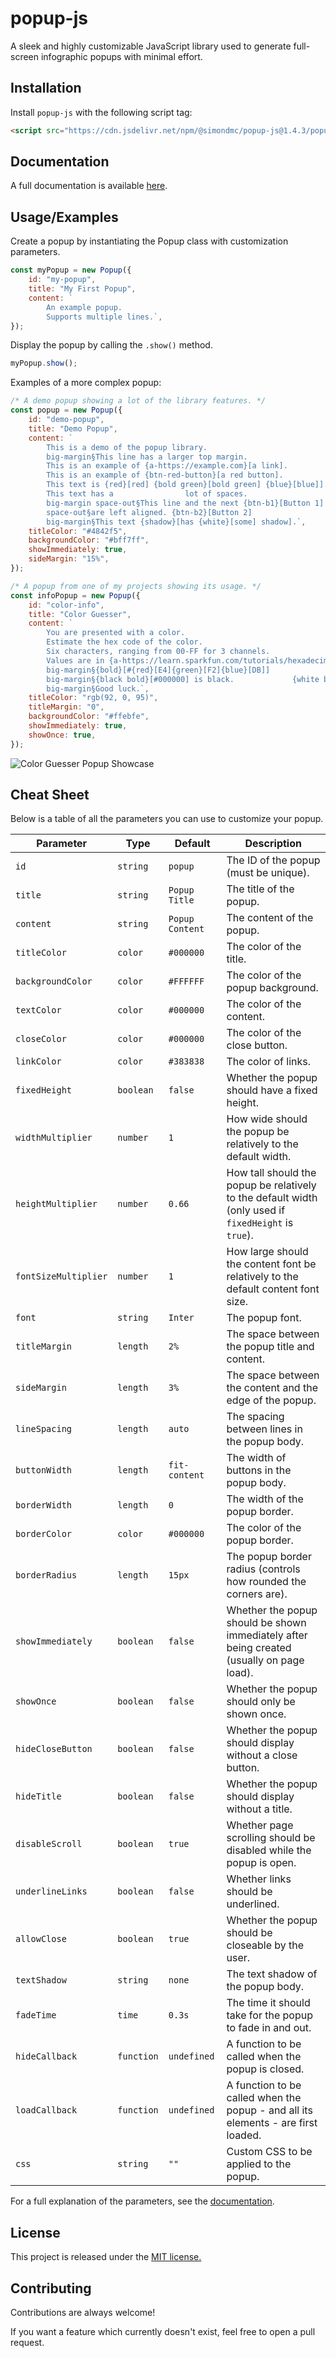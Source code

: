 # popup-js

A sleek and highly customizable JavaScript library used to generate full-screen infographic popups with minimal effort.

## Installation

Install `popup-js` with the following script tag:

```html
<script src="https://cdn.jsdelivr.net/npm/@simondmc/popup-js@1.4.3/popup.min.js"></script>
```

## Documentation

A full documentation is available [here](https://popup-js.rtfd.io).

## Usage/Examples

Create a popup by instantiating the Popup class with customization parameters.

```javascript
const myPopup = new Popup({
    id: "my-popup",
    title: "My First Popup",
    content: `
        An example popup.
        Supports multiple lines.`,
});
```

Display the popup by calling the `.show()` method.

```javascript
myPopup.show();
```

Examples of a more complex popup:

```javascript
/* A demo popup showing a lot of the library features. */
const popup = new Popup({
    id: "demo-popup",
    title: "Demo Popup",
    content: `
        This is a demo of the popup library.
        big-margin§This line has a larger top margin.
        This is an example of {a-https://example.com}[a link].
        This is an example of {btn-red-button}[a red button].
        This text is {red}[red] {bold green}[bold green] {blue}[blue]].
        This text has a                lot of spaces.
        big-margin space-out§This line and the next {btn-b1}[Button 1]
        space-out§are left aligned. {btn-b2}[Button 2]
        big-margin§This text {shadow}[has {white}[some] shadow].`,
    titleColor: "#4842f5",
    backgroundColor: "#bff7ff",
    showImmediately: true,
    sideMargin: "15%",
});
```

```javascript
/* A popup from one of my projects showing its usage. */
const infoPopup = new Popup({
    id: "color-info",
    title: "Color Guesser",
    content: `
        You are presented with a color.
        Estimate the hex code of the color.
        Six characters, ranging from 00-FF for 3 channels.
        Values are in {a-https://learn.sparkfun.com/tutorials/hexadecimal/hex-basics}[Base-16].
        big-margin§{bold}[#{red}[E4]{green}[F2]{blue}[DB]]
        big-margin§{black bold}[#000000] is black.             {white bold shadow}[#FFFFFF] is white.
        big-margin§Good luck.`,
    titleColor: "rgb(92, 0, 95)",
    titleMargin: "0",
    backgroundColor: "#ffebfe",
    showImmediately: true,
    showOnce: true,
});
```

![Color Guesser Popup Showcase](https://simondmc.com/assets/imgs/covers/other/popupjs-colorguesser-full.webp)

## Cheat Sheet

Below is a table of all the parameters you can use to customize your popup.

| Parameter            | Type       | Default         | Description                                                                                          |
| -------------------- | ---------- | --------------- | ---------------------------------------------------------------------------------------------------- |
| `id`                 | `string`   | `popup`         | The ID of the popup (must be unique).                                                                |
| `title`              | `string`   | `Popup Title`   | The title of the popup.                                                                              |
| `content`            | `string`   | `Popup Content` | The content of the popup.                                                                            |
| `titleColor`         | `color`    | `#000000`       | The color of the title.                                                                              |
| `backgroundColor`    | `color`    | `#FFFFFF`       | The color of the popup background.                                                                   |
| `textColor`          | `color`    | `#000000`       | The color of the content.                                                                            |
| `closeColor`         | `color`    | `#000000`       | The color of the close button.                                                                       |
| `linkColor`          | `color`    | `#383838`       | The color of links.                                                                                  |
| `fixedHeight`        | `boolean`  | `false`         | Whether the popup should have a fixed height.                                                        |
| `widthMultiplier`    | `number`   | `1`             | How wide should the popup be relatively to the default width.                                        |
| `heightMultiplier`   | `number`   | `0.66`          | How tall should the popup be relatively to the default width (only used if `fixedHeight` is `true`). |
| `fontSizeMultiplier` | `number`   | `1`             | How large should the content font be relatively to the default content font size.                    |
| `font`               | `string`   | `Inter`         | The popup font.                                                                                      |
| `titleMargin`        | `length`   | `2%`            | The space between the popup title and content.                                                       |
| `sideMargin`         | `length`   | `3%`            | The space between the content and the edge of the popup.                                             |
| `lineSpacing`        | `length`   | `auto`          | The spacing between lines in the popup body.                                                         |
| `buttonWidth`        | `length`   | `fit-content`   | The width of buttons in the popup body.                                                              |
| `borderWidth`        | `length`   | `0`             | The width of the popup border.                                                                       |
| `borderColor`        | `color`    | `#000000`       | The color of the popup border.                                                                       |
| `borderRadius`       | `length`   | `15px`          | The popup border radius (controls how rounded the corners are).                                      |
| `showImmediately`    | `boolean`  | `false`         | Whether the popup should be shown immediately after being created (usually on page load).            |
| `showOnce`           | `boolean`  | `false`         | Whether the popup should only be shown once.                                                         |
| `hideCloseButton`    | `boolean`  | `false`         | Whether the popup should display without a close button.                                             |
| `hideTitle`          | `boolean`  | `false`         | Whether the popup should display without a title.                                                    |
| `disableScroll`      | `boolean`  | `true`          | Whether page scrolling should be disabled while the popup is open.                                   |
| `underlineLinks`     | `boolean`  | `false`         | Whether links should be underlined.                                                                  |
| `allowClose`         | `boolean`  | `true`          | Whether the popup should be closeable by the user.                                                   |
| `textShadow`         | `string`   | `none`          | The text shadow of the popup body.                                                                   |
| `fadeTime`           | `time`     | `0.3s`          | The time it should take for the popup to fade in and out.                                            |
| `hideCallback`       | `function` | `undefined`     | A function to be called when the popup is closed.                                                    |
| `loadCallback`       | `function` | `undefined`     | A function to be called when the popup - and all its elements - are first loaded.                    |
| `css`                | `string`   | `""`            | Custom CSS to be applied to the popup.                                                               |

For a full explanation of the parameters, see the [documentation](https://popup-js.rtfd.io).

## License

This project is released under the [MIT license.](https://choosealicense.com/licenses/mit/)

## Contributing

Contributions are always welcome!

If you want a feature which currently doesn't exist, feel free to open a pull request.
